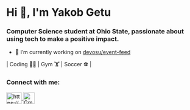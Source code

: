 <h1 align="left">Hi 👋, I'm Yakob Getu</h1>
<h3 align="left">Computer Science student at Ohio State, passionate about using tech to make a positive impact.</h3>

- 🔭 I’m currently working on [devosu/event-feed](https://github.com/devosu/event-feed)

| Coding 👨‍💻 | Gym 🏋️ | Soccer ⚽ |

<h3 align="left">Connect with me:</h3>
<p align="left">
<a href="https://www.linkedin.com/in/ygetu/" target="blank"><img align="center" src="https://raw.githubusercontent.com/rahuldkjain/github-profile-readme-generator/master/src/images/icons/Social/linked-in-alt.svg" alt="https://www.linkedin.com/in/ygetu/" height="30" width="40" /> 
</a>
  
<a href="mailto:ygetu21@gmail.com">
  <img align="center" src="https://img.shields.io/badge/-Gmail-red?style=flat-square&logo=Gmail&logoColor=white" alt="Gmail" height="30" />
</p>
